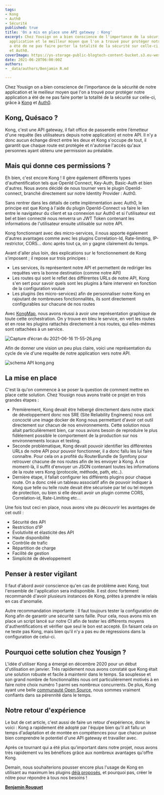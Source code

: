 ```yaml
---
tags:
- Kong
- Auth0
- Sécurité
published: true
title: 'On a mis en place une API gateway : Kong'
excerpt: Chez Yousign on a bien conscience de l'importance de la sécurité de notre
  application et le meilleur moyen que l'on a trouvé pour protéger notre application
  a été de ne pas faire porter la totalité de la sécurité sur celle-ci, grâce à Kong
  et Auth0.
coverImage: https://ys-storage-public-blogtech-content-bucket.s3.eu-west-3.amazonaws.com/kongv2-a@2x.png
date: 2021-06-28T06:00:00Z
authors:
- _data/authors/Benjamin R.md

---
```

Chez Yousign on a bien conscience de l'importance de la sécurité de notre application et le meilleur moyen que l'on a trouvé pour protéger notre application a été de ne pas faire porter la totalité de la sécurité sur celle-ci, grâce à [Kong](https://konghq.com/) et [Auth0](https://auth0.com/).

## Kong, Quésaco ?

Kong, c'est une API gateway, il fait office de passerelle entre l’émetteur d'une requête (les utilisateurs depuis notre application) et notre API. Il n'y a donc aucun échange direct entre les deux et Kong s'occupe de tout, il garantit que chaque route est protégée et n'autorise l'accès qu'aux personnes ayant obtenu une permission au préalable.

## Mais qui donne ces permissions ?

Eh bien, c'est encore Kong ! Il gère également différents types d'authentification tels que OpenId Connect, Key-Auth, Basic-Auth et bien d'autres. Nous avons décidé de nous tourner vers le plugin OpenId-connect, branché directement sur notre Identity Provider : Auth0.

Sans rentrer dans les détails de cette implémentation avec Auth0, le principe est que Kong à l'aide du plugin OpenId-Connect va faire le lien entre le navigateur du client et sa connexion sur Auth0 et si l'utilisateur est bel et bien connecté nous renverra un JWT Token contenant les informations de l'utilisateur ensuite utilisable sur notre API.

Kong fonctionnant avec des micro-services, il nous apporte également d'autres avantages comme avec les plugins Correlation-Id, Rate-limiting, IP-restrictor, CORS... donc après tout ça, on y gagne clairement du temps.

Avant d'aller plus loin, des explications sur le fonctionnement de Kong s'imposent ; il repose sur trois principes :

* Les services, ils représentent notre API et permettent de rediriger les requêtes vers la bonne destination (comme notre API)
* Les routes qui sont le reflet des différentes URLs de notre API, Kong s'en sert pour savoir quels sont les plugins à faire intervenir en fonction de la configuration voulue
* Les plugins (les micro-services) afin de personnaliser notre Kong en rajoutant de nombreuses fonctionnalités, ils sont directement configurables sur chacune de nos routes

Avec [KongMap](https://docs.konghq.com/hub/yesinteractive/kongmap/), nous avons réussi à avoir une représentation graphique de toute cette orchestration. On y trouve en bleu le service, en vert les routes et en rose les plugins rattachés directement à nos routes, qui elles-mêmes sont rattachées à un service.

![Capture d’écran du 2021-06-16 11-55-26.png](https://yousign.slite.com/api/files/avABveXzh2/Capture%20d%E2%80%99%C3%A9cran%20du%202021-06-16%2011-55-26.png)

Afin de donner une vision un peu plus claire, voici une représentation du cycle de vie d'une requête de notre application vers notre API.

![schema API kong.png](https://yousign.slite.com/api/files/\~dBeg3EbU/schema%20API%20kong.png)

## La mise en place

C'est là qu'on commence à se poser la question de comment mettre en place cette solution. Chez Yousign nous avons traité ce projet en trois grandes étapes :

* Premièrement, Kong devait être hébergé directement dans notre stack de développement donc nos SRE (Site Reliability Engineers) nous ont concocté une image docker de Kong nous permettant d'avoir cet outil directement sur chacun de nos environnements. Cette solution nous allait particulièrement bien, car nous avions besoin de reproduire le plus fidèlement possible le comportement de la production sur nos environnements locaux et testing.
* Seconde problématique, Kong devait pouvoir identifier les différentes URLs de notre API pour pouvoir fonctionner, il a donc fallu les lui faire connaître. Pour cela on a profité du RouterBundle de Symfony pour retrouver chacune de nos routes afin de les envoyer à Kong. À ce moment-là, il suffit d'envoyer un JSON contenant toutes les informations de la route vers Kong (protocole, méthode, path, etc..).
* Dernière étape, il fallait configurer les différents plugins pour chaque route. On a donc créé un tableau associatif afin de pouvoir indiquer à Kong que telle ou telle route devait être sécurisée par tel ou tel moyen de protection, ou bien si elle devait avoir un plugin comme CORS, Correlation-id, Rate-Limiting etc...

Une fois tout ceci en place, nous avons vite pu découvrir les avantages de cet outil :

* Sécurité des API
* Restriction d’IP
* Évolutivité et élasticité des API
* Haute disponibilité
* Contrôle de trafic
* Répartition de charge
* Facilité de gestion
* Simplicité de développement

## Penser à rester vigilant

Il faut d'abord avoir conscience qu'en cas de problème avec Kong, tout l'ensemble de l'application sera indisponible. Il est donc fortement recommandé d'avoir plusieurs instances de Kong, prêtes à prendre le relais en cas d'anomalie.

Autre recommandation importante : Il faut toujours tester la configuration de Kong afin de garantir une sécurité sans faille. Pour cela, nous avons mis en place un script lancé sur notre CI afin de tester les différents moyens d'authentifications et vérifier que seul le bon est accepté. En faisant cela on ne teste pas Kong, mais bien qu'il n'y a pas eu de régressions dans la configuration de celui-ci.

## Pourquoi cette solution chez Yousign ?

L'idée d'utiliser Kong a émergé en décembre 2020 pour un début d'utilisation en janvier. Très rapidement nous avons constaté que Kong était une solution robuste et facile à maintenir dans le temps. Sa souplesse et son grand nombre de fonctionnalités nous ont particulièrement motivés à en faire notre choix numéro 1 parmi ses nombreux concurrents. De plus, Kong ayant une belle [communauté Open Source](https://github.com/Kong/kong), nous sommes vraiment confiants dans sa pérennité dans le temps.

## Notre retour d'expérience

Le but de cet article, c'est aussi de faire un retour d'expérience, donc le voici : Kong a rapidement été adopté par l'équipe bien qu'il ait fallu un temps d'adaptation et de montée en compétences pour que chacun puisse bien comprendre le potentiel d'une API gateway et travailler avec.

Après ce tournant qui a été plus qu'important dans notre projet, nous avons très rapidement vu les bénéfices grâce aux nombreux avantages qu'offre Kong.

Demain, nous souhaiterions pousser encore plus l'usage de Kong en utilisant au maximum les plugins [déjà proposés](https://docs.konghq.com/hub/), et pourquoi pas, créer le nôtre pour répondre à tous nos besoins !

[**Benjamin Rouquet**](https://www.linkedin.com/in/benjamin-rouquet-172a29a4/)